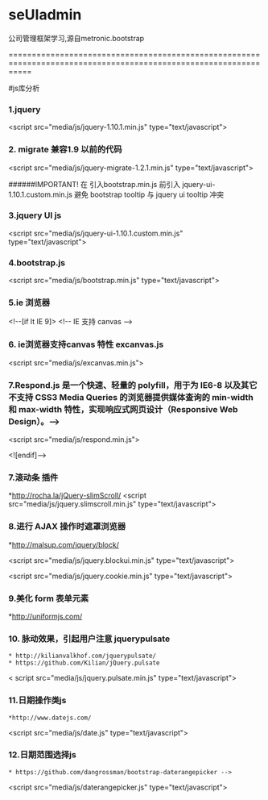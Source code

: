 seUIadmin
=========

公司管理框架学习,源自metronic.bootstrap

=================================================================================================================


#js库分析


### 1.jquery

&lt;script src="media/js/jquery-1.10.1.min.js" type="text/javascript"></script>

### 2. migrate  兼容1.9 以前的代码


&lt;script src="media/js/jquery-migrate-1.2.1.min.js" type="text/javascript"></script>

######IMPORTANT!   在 引入bootstrap.min.js 前引入 jquery-ui-1.10.1.custom.min.js 避免 bootstrap tooltip 与 jquery ui tooltip 冲突

### 3.jquery UI js
&lt;script src="media/js/jquery-ui-1.10.1.custom.min.js" type="text/javascript"></script>

### 4.bootstrap.js
&lt;script src="media/js/bootstrap.min.js" type="text/javascript"></script>

### 5.ie 浏览器
&lt;!--[if lt IE 9]>
&lt;!-- IE 支持 canvas -->
### 6. ie浏览器支持canvas 特性  excanvas.js
&lt;script src="media/js/excanvas.min.js"></script>
### 7.Respond.js 是一个快速、轻量的 polyfill，用于为 IE6-8 以及其它不支持 CSS3 Media Queries 的浏览器提供媒体查询的 min-width 和 max-width 特性，实现响应式网页设计（Responsive Web Design）。-->
&lt;script src="media/js/respond.min.js"></script>

<![endif]-->



### 7.滚动条 插件
*http://rocha.la/jQuery-slimScroll/
&lt;script src="media/js/jquery.slimscroll.min.js" type="text/javascript"></script>

### 8.进行 AJAX 操作时遮罩浏览器
*http://malsup.com/jquery/block/

&lt;script src="media/js/jquery.blockui.min.js" type="text/javascript"></script>

&lt;script src="media/js/jquery.cookie.min.js" type="text/javascript"></script>

### 9.美化 form 表单元素  
*http://uniformjs.com/
<script src="media/js/jquery.uniform.min.js" type="text/javascript"></script>

### 10. 脉动效果，引起用户注意 jquerypulsate
    * http://kilianvalkhof.com/jquerypulsate/
    * https://github.com/Kilian/jQuery.pulsate
&lt; script src="media/js/jquery.pulsate.min.js" type="text/javascript"></script>

### 11.日期操作类js
    *http://www.datejs.com/
&lt;script src="media/js/date.js" type="text/javascript"></script>

###  12.日期范围选择js
    * https://github.com/dangrossman/bootstrap-daterangepicker -->
&lt;script src="media/js/daterangepicker.js" type="text/javascript"></script>
